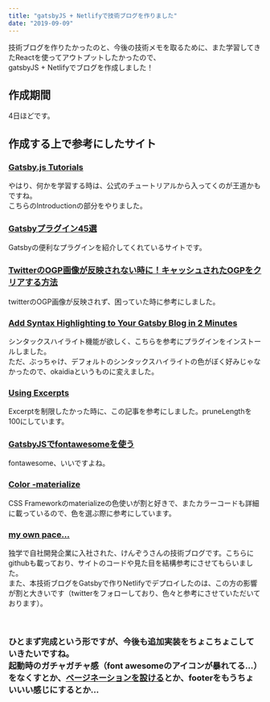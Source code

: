 ```yaml
---
title: "gatsbyJS + Netlifyで技術ブログを作りました"
date: "2019-09-09"
---
```


技術ブログを作りたかったのと、今後の技術メモを取るために、また学習してきたReactを使ってアウトプットしたかったので、<br/>gatsbyJS + Netlifyでブログを作成しました！

## 作成期間

4日ほどです。

## 作成する上で参考にしたサイト

### [Gatsby.js Tutorials](https://www.gatsbyjs.org/tutorial/)

やはり、何かを学習する時は、公式のチュートリアルから入ってくのが王道かもですね。
<br />
こちらのIntroductionの部分をやりました。

### [Gatsbyプラグイン45選](https://takumon.github.io/gatsby-starter-qiita/f18d04ac-9b1a-5ac8-8d43-8aa3d8f746a7/)

Gatsbyの便利なプラグインを紹介してくれているサイトです。

### [TwitterのOGP画像が反映されない時に！キャッシュされたOGPをクリアする方法](https://ichicoro.jp/it_web/twitter/tw_reset_ogp_cache/)

twitterのOGP画像が反映されず、困っていた時に参考にしました。

### [Add Syntax Highlighting to Your Gatsby Blog in 2 Minutes](https://www.garysnotebook.com/20190409_1)

シンタックスハイライト機能が欲しく、こちらを参考にプラグインをインストールしました。<br/>
ただ、ぶっちゃけ、デフォルトのシンタックスハイライトの色がぼく好みじゃなかったので、okaidiaというものに変えました。

### [Using Excerpts](https://using-remark.gatsbyjs.org/excerpts/)
Excerptを制限したかった時に、この記事を参考にしました。pruneLengthを100にしています。

### [GatsbyJSでfontawesomeを使う](https://www.corylog.com/gatsby/gatsby014/)
fontawesome、いいですよね。

### [Color -materialize](https://materializecss.com/color.html)
CSS Frameworkのmaterializeの色使いが割と好きで、またカラーコードも詳細に載っているので、色を選ぶ際に参考にしています。

### [my own pace...](https://myownpace.netlify.com/)
独学で自社開発企業に入社された、けんぞうさんの技術ブログです。こちらにgithubも載っており、サイトのコードや見た目を結構参考にさせてもらいました。
<br />
また、本技術ブログをGatsbyで作りNetlifyでデプロイしたのは、この方の影響が割と大きいです（twitterをフォローしており、色々と参考にさせていただいております）。

<br/>

### ひとまず完成という形ですが、今後も追加実装をちょこちょこしていきたいですね。<br/>起動時のガチャガチャ感（font awesomeのアイコンが暴れてる…）をなくすとか、[ページネーションを設ける](https://www.gatsbyjs.org/docs/adding-pagination/#adding-pagination)とか、footerをもうちょいいい感じにするとか…
